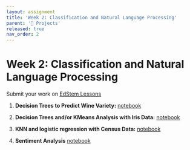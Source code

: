 ```yaml
---
layout: assignment
title: 'Week 2: Classification and Natural Language Processing'
parent: '📝 Projects'
released: true
nav_order: 2
---
```


# Week 2: Classification and Natural Language Processing

Submit your work on [EdStem Lessons][edstem-url]

1. **Decision Trees to Predict Wine Variety:** [notebook][wine-notebook]

2. **Decision Trees and/or KMeans Analysis with Iris Data:** [notebook][iris-notebook]
   
3. **KNN and logistic regression with Census Data:** [notebook][census-notebook]

4. **Sentiment Analysis** [notebook][sentiment-notebook]

[edstem-url]: https://edstem.org/us/courses/80455/lessons
[wine-notebook]: https://drive.google.com/file/d/12fBk2GaKRBymFmpuu6VP1_Suwnnx4Cxo/view?usp=drive_link
[iris-notebook]: https://colab.research.google.com/drive/1cZvifXQX_9ciNbE0d9iktG_zCX5qPwhY?usp=drive_link
[census-notebook]: https://colab.research.google.com/drive/124J5a1pQn9yo7LycstIIftux0v2iZQ01#scrollTo=RQI4E0iCaW3u
[sentiment-notebook]: https://colab.research.google.com/drive/1fzho_UL7pyKHob9NcFy6JqVaTdyfuy0i#scrollTo=ZLV_Dtl2_ks7
